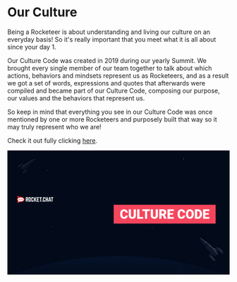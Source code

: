 # Our Culture

Being a Rocketeer is about understanding and living our culture on an everyday basis! So it's really important that you meet what it is all about since your day 1.

Our Culture Code was created in 2019 during our yearly Summit. We brought every single member of our team together to talk about which actions, behaviors and mindsets represent us as Rocketeers, and as a result we got a set of words, expressions and quotes that afterwards were compiled and became part of our Culture Code, composing our purpose, our values and the behaviors that represent us.

So keep in mind that everything you see in our Culture Code was once mentioned by one or more Rocketeers and purposely built that way so it may truly represent who we are!   
  
Check it out fully clicking [here](https://docs.google.com/presentation/d/1RxxZk7briP2b1NncK2IpHQYSuPQCrlWoOv7EcC0yHtE/present?includes_info_params=1&eisi=CPTI5Mzfu-sCFZmjTwkdW4UBmQ#slide=id.g6d8aa3920f_0_0).

![](../../../.gitbook/assets/image%20%286%29.png)

